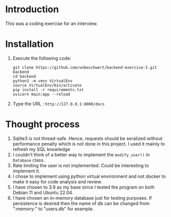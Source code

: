 # Introduction
This was a coding exercise for an interview. 

# Installation
1. Execute the following code:
    ```
    git clone https://github.com/unbeschwert/backend-exercise-I.git backend
    cd backend
    python3 -m venv VirtualEnv
    source VirtualEnv/bin/activate
    pip install -r requirements.txt
    uvicorn main:app --reload
    ```
2. Type the URL : ```http://127.0.0.1:8000/docs```

# Thought process
1. Sqlite3 is not thread-safe. Hence, requests should be seralized without performance penalty which is not done in this project. I used it mainly to refresh my SQL knowledge
2. I couldn't think of a better way to implement the ```modify_user()``` in ```Database``` class.
3. Rate limiting the user is not implemented. Could be interesting to implement it. 
4. I chose to implement using python virtual environment and not docker to make it easy for code analysis and review.
5. I have chosen to 3.9 as my base since I tested the program on both Debian 11 and Ubuntu 22.04.
6. I have chosen an in-memory database just for testing purposes. If persistence is desired then the name of db can be changed from ":memory:" to "users.db" for example.
